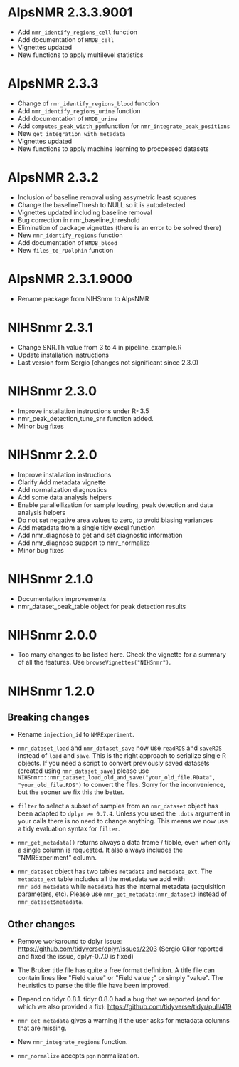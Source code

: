 # AlpsNMR 2.3.3.9001

- Add `nmr_identify_regions_cell` function
- Add documentation of `HMDB_cell`
- Vignettes updated
- New functions to apply multilevel statistics

# AlpsNMR 2.3.3

- Change of `nmr_identify_regions_blood` function
- Add `nmr_identify_regions_urine` function
- Add documentation of `HMDB_urine`
- Add `computes_peak_width_ppm`function for `nmr_integrate_peak_positions`
- New `get_integration_with_metadata`
- Vignettes updated
- New functions to apply machine learning to proccessed datasets

# AlpsNMR 2.3.2

- Inclusion of baseline removal using assymetric least squares
- Change the baselineThresh to NULL so it is autodetected
- Vignettes updated including baseline removal
- Bug correction in nmr_baseline_threshold
- Elimination of package vignettes (there is an error to be solved there)
- New `nmr_identify_regions` function
- Add documentation of `HMDB_blood`
- New `files_to_rDolphin` function

# AlpsNMR 2.3.1.9000

- Rename package from NIHSnmr to AlpsNMR

# NIHSnmr 2.3.1

- Change SNR.Th value from 3 to 4 in pipeline_example.R
- Update installation instructions
- Last version form Sergio (changes not significant since 2.3.0)

# NIHSnmr 2.3.0

- Improve installation instructions under R<3.5
- nmr_peak_detection_tune_snr function added.
- Minor bug fixes

# NIHSnmr 2.2.0

- Improve installation instructions
- Clarify Add metadata vignette
- Add normalization diagnostics
- Add some data analysis helpers
- Enable parallellization for sample loading, peak detection and data analysis helpers
- Do not set negative area values to zero, to avoid biasing variances
- Add metadata from a single tidy excel function
- Add nmr_diagnose to get and set diagnostic information
- Add nmr_diagnose support to nmr_normalize
- Minor bug fixes

# NIHSnmr 2.1.0

- Documentation improvements
- nmr_dataset_peak_table object for peak detection results

# NIHSnmr 2.0.0

- Too many changes to be listed here. Check the vignette for a summary of all
the features. Use `browseVignettes("NIHSnmr")`.

# NIHSnmr 1.2.0

## Breaking changes

- Rename `injection_id` to `NMRExperiment`.

- `nmr_dataset_load` and `nmr_dataset_save` now use `readRDS` and `saveRDS` 
  instead of `load` and `save`. This is the right approach to serialize
  single R objects. If you need a script to convert previously saved datasets (created
  using `nmr_dataset_save`) please use
  `NIHSnmr:::nmr_dataset_load_old_and_save("your_old_file.RData", "your_old_file.RDS")`
  to convert the files. Sorry for the inconvenience, but the sooner we fix this
  the better.

- `filter` to select a subset of samples from an `nmr_dataset` object has
  been adapted to `dplyr >= 0.7.4`. Unless you used the `.dots` argument in
  your calls there is no need to change anything. This means we now use a tidy
  evaluation syntax for `filter`.

- `nmr_get_metadata()` returns always a data frame / tibble, even when only a single
  column is requested. It also always includes the "NMRExperiment" column.

- `nmr_dataset` object has two tables `metadata` and `metadata_ext`. The
  `metadata_ext` table includes all the metadata we add with `nmr_add_metadata` while
  `metadata` has the internal metadata (acquisition parameters, etc).
  Please use `nmr_get_metadata(nmr_dataset)` instead of `nmr_dataset$metadata`.

## Other changes

- Remove workaround to dplyr issue: https://github.com/tidyverse/dplyr/issues/2203
  (Sergio Oller reported and fixed the issue, dplyr-0.7.0 is fixed)

- The Bruker title file has quite a free format definition. A title file can
  contain lines like "Field value" or "Field value ;" or simply "value".
  The heuristics to parse the title file have been improved.
  
- Depend on tidyr 0.8.1. tidyr 0.8.0 had a bug that we reported (and for which we
  also provided a fix): https://github.com/tidyverse/tidyr/pull/419

- `nmr_get_metadata` gives a warning if the user asks for metadata columns that
  are missing.

- New `nmr_integrate_regions` function.

- `nmr_normalize` accepts `pqn` normalization.
